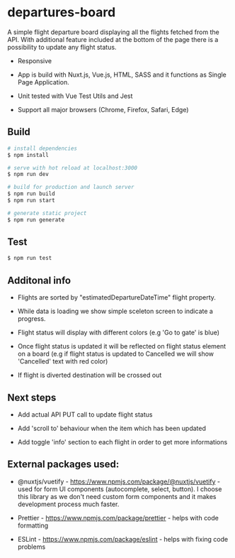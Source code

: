 # departures-board

A simple flight departure board displaying all the flights fetched from the API. With additional feature included at the bottom of the page there is a possibility to update any flight status.

- Responsive

- App is build with Nuxt.js, Vue.js, HTML, SASS and it functions as Single Page Application.

- Unit tested with Vue Test Utils and Jest

- Support all major browsers (Chrome, Firefox, Safari, Edge)

## Build

```bash
# install dependencies
$ npm install

# serve with hot reload at localhost:3000
$ npm run dev

# build for production and launch server
$ npm run build
$ npm run start

# generate static project
$ npm run generate
```

## Test

```bash
$ npm run test
```

## Additonal info

- Flights are sorted by "estimatedDepartureDateTime" flight property.

- While data is loading we show simple sceleton screen to indicate a progress.

- Flight status will display with different colors (e.g 'Go to gate' is blue)

- Once flight status is updated it will be reflected on flight status element on a board (e.g if flight status is updated to Cancelled we will show 'Cancelled' text with red color)

- If flight is diverted destination will be crossed out

## Next steps

- Add actual API PUT call to update flight status

- Add 'scroll to' behaviour when the item which has been updated

- Add toggle 'info' section to each flight in order to get more informations

## External packages used:

- @nuxtjs/vuetify - https://www.npmjs.com/package/@nuxtjs/vuetify - used for form UI components (autocomplete, select, button). I choose this library as we don't need custom form components and it makes development process much faster.

- Prettier - https://www.npmjs.com/package/prettier - helps with code formatting

- ESLint - https://www.npmjs.com/package/eslint - helps with fixing code problems

